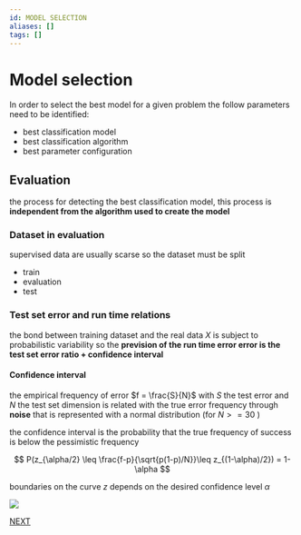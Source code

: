 ```yaml
---
id: MODEL SELECTION
aliases: []
tags: []
---
```


# Model selection

In order to select the best model for a given problem the follow parameters need to be identified:

- best classification model
- best classification algorithm
- best parameter configuration

## Evaluation

the process for detecting the best classification model, this process is **independent from the algorithm used to create the model**

### Dataset in evaluation

supervised data are usually scarse so the dataset must be split

- train
- evaluation
- test

### Test set error and run time relations

the bond between training dataset and the real data $X$ is subject to probabilistic variability so the  **prevision of the run time error error is the test set error ratio + confidence interval**

#### Confidence interval

the empirical frequency of error $f = \frac{S}{N}$ with $S$ the test error and $N$ the test set dimension is related with the true error frequency through **noise** that is represented with a normal distribution (for $N >= 30$ )

the confidence interval is the probability that the true frequency of success is below the pessimistic frequency

$$
P(z_{\alpha/2} \leq \frac{f-p}{\sqrt{p(1-p)/N}}\leq z_{(1-\alpha)/2}) = 1- \alpha
$$

boundaries on the curve $z$ depends on the desired confidence level $\alpha$

![](datamining/Pasted_image_20231230173630.png)



 [NEXT](datamining/classification.md)
